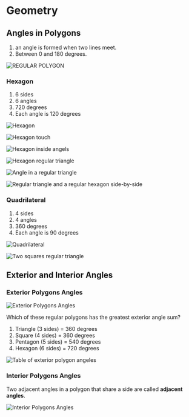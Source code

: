 # Geometry

## Angles in Polygons

1. an angle is formed when two lines meet.
2. Between 0 and 180 degrees.

![REGULAR POLYGON](./Img/regular_polygon_diagram.png)

### Hexagon

1. 6 sides
2. 6 angles
3. 720 degrees
4. Each angle is 120 degrees

![Hexagon](./Img/hexagon-geometry.png)

![Hexagon touch](./Img/hexagon_touch_diagram.png)

![Hexagon inside angels](./Img/geometry_hexagon.png)

![Hexagon regular triangle](./Img/regular-hexagon-triangle.png)

![Angle in a regular triangle](./Img/regular_triangle_angle.png)

![Regular triangle and a regular hexagon side-by-side](./Img/triangle_hexagon_side_by_side.png)

### Quadrilateral

1. 4 sides
2. 4 angles
3. 360 degrees
4. Each angle is 90 degrees

![Quadrilateral](./Img/quadrilateral-shape.png)

![Two squares regular triangle](./Img/triangle_with_squares.png)


## Exterior and Interior Angles

### Exterior Polygons Angles

![Exterior Polygons Angles](./Img/exterior_polygons_angles.png)


Which of these regular polygons has the greatest exterior angle sum?

1. Triangle (3 sides) = 360 degrees
2. Square (4 sides) = 360 degrees
3. Pentagon (5 sides) = 540 degrees
4. Hexagon (6 sides) = 720 degrees

![Table of exterior polygon angeles](./Img/exterior_polygon_angles_table.png)



### Interior Polygons Angles

Two adjacent angles in a polygon that share a side are called **adjacent angles**.

![Interior Polygons Angles](./Img/interior_polygons_angles.png)